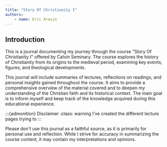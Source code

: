 ```yaml
---
title: "Story Of Christianity I"
authors:
    - name: Eric Araujo
---
```


## Introduction

This is a journal documenting my journey through the course "Story Of Christianity I" offered by Calvin Seminary. The course explores the history of Christianity from its origins to the medieval period, examining key events, figures, and theological developments.

This journal will include summaries of lectures, reflections on readings, and personal insights gained throughout the course. It aims to provide a comprehensive overview of the material covered and to deepen my understanding of the Christian faith and its historical context. The main goal is to inform myself and keep track of the knowledge acquired during this educational experience.

:::{admonition} Disclaimer
:class: warning
I've created the different lecture pages trying to 
:::

Please don't use this journal as a faithful source, as it is primarily for personal use and reflection. While I strive for accuracy in summarizing the course content, it may contain my interpretations and opinions.
